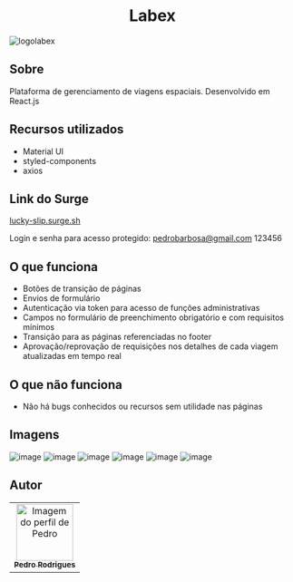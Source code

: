 # <h1 align='center'>Labex </h1>

![logolabex](https://user-images.githubusercontent.com/48807462/121679600-e3be5300-ca8e-11eb-8c04-9103c728b2c7.png)

## Sobre
Plataforma de gerenciamento de viagens espaciais. Desenvolvido em React.js

## Recursos utilizados
- Material UI
- styled-components
- axios

## Link do Surge

<a href="lucky-slip.surge.sh">lucky-slip.surge.sh</a>

Login e senha para acesso protegido:
pedrobarbosa@gmail.com
123456

## O que funciona
- Botões de transição de páginas
- Envios de formulário
- Autenticação via token para acesso de funções administrativas
- Campos no formulário de preenchimento obrigatório e com requisitos mínimos
- Transição para as páginas referenciadas no footer
- Aprovação/reprovação de requisições nos detalhes de cada viagem atualizadas em tempo real

## O que não funciona
- Não há bugs conhecidos ou recursos sem utilidade nas páginas

## Imagens
![image](https://user-images.githubusercontent.com/48807462/121678880-1ddb2500-ca8e-11eb-9e26-27d31603030e.png)
![image](https://user-images.githubusercontent.com/48807462/121678937-2f243180-ca8e-11eb-9676-88d19e10faf0.png)
![image](https://user-images.githubusercontent.com/48807462/121679011-4400c500-ca8e-11eb-864c-d688fc134094.png)
![image](https://user-images.githubusercontent.com/48807462/121679094-5a0e8580-ca8e-11eb-8c3e-4b83616e96ef.png)
![image](https://user-images.githubusercontent.com/48807462/121679188-701c4600-ca8e-11eb-9459-476dde4cffc7.png)
![image](https://user-images.githubusercontent.com/48807462/121679257-85917000-ca8e-11eb-83de-8d11b6a57451.png)

## Autor

<table>
  <tr>
    <td align="center"><a href="https://github.com/IELSK">
    <img src="https://avatars.githubusercontent.com/u/48807462?v=4" width="100px" alt="Imagem do perfil de Pedro"/>
    <br />
    <sub><b>Pedro Rodrigues</b></sub>
</table>

